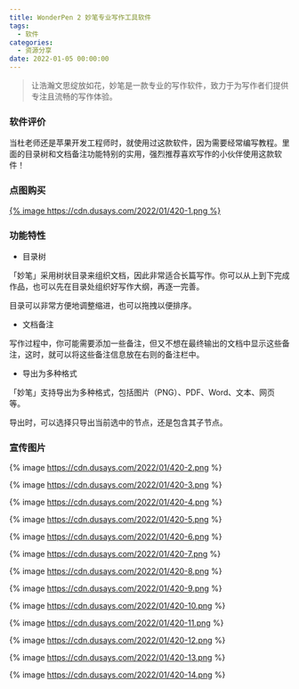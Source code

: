 ```yaml
---
title: WonderPen 2 妙笔专业写作工具软件
tags:
  - 软件
categories:
  - 资源分享
date: 2022-01-05 00:00:00
---
```


> 让浩瀚文思绽放如花，妙笔是一款专业的写作软件，致力于为写作者们提供专注且流畅的写作体验。

<!-- more -->

### 软件评价

当杜老师还是苹果开发工程师时，就使用过这款软件，因为需要经常编写教程。里面的目录树和文档备注功能特别的实用，强烈推荐喜欢写作的小伙伴使用这款软件！

### 点图购买

[{% image https://cdn.dusays.com/2022/01/420-1.png %}](https://r-g.io/afGddF)

### 功能特性

* 目录树

「妙笔」采用树状目录来组织文档，因此非常适合长篇写作。你可以从上到下完成作品，也可以先在目录处组织好写作大纲，再逐一完善。

目录可以非常方便地调整缩进，也可以拖拽以便排序。

* 文档备注

写作过程中，你可能需要添加一些备注，但又不想在最终输出的文档中显示这些备注，这时，就可以将这些备注信息放在右则的备注栏中。

* 导出为多种格式

「妙笔」支持导出为多种格式，包括图片（PNG）、PDF、Word、文本、网页等。

导出时，可以选择只导出当前选中的节点，还是包含其子节点。

### 宣传图片

{% image https://cdn.dusays.com/2022/01/420-2.png %}

{% image https://cdn.dusays.com/2022/01/420-3.png %}

{% image https://cdn.dusays.com/2022/01/420-4.png %}

{% image https://cdn.dusays.com/2022/01/420-5.png %}

{% image https://cdn.dusays.com/2022/01/420-6.png %}

{% image https://cdn.dusays.com/2022/01/420-7.png %}

{% image https://cdn.dusays.com/2022/01/420-8.png %}

{% image https://cdn.dusays.com/2022/01/420-9.png %}

{% image https://cdn.dusays.com/2022/01/420-10.png %}

{% image https://cdn.dusays.com/2022/01/420-11.png %}

{% image https://cdn.dusays.com/2022/01/420-12.png %}

{% image https://cdn.dusays.com/2022/01/420-13.png %}

{% image https://cdn.dusays.com/2022/01/420-14.png %}

